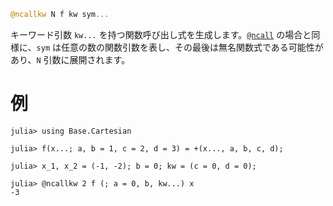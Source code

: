 ```julia
@ncallkw N f kw sym...
```

キーワード引数 `kw...` を持つ関数呼び出し式を生成します。[`@ncall`](@ref) の場合と同様に、`sym` は任意の数の関数引数を表し、その最後は無名関数式である可能性があり、`N` 引数に展開されます。

# 例

```jldoctest
julia> using Base.Cartesian

julia> f(x...; a, b = 1, c = 2, d = 3) = +(x..., a, b, c, d);

julia> x_1, x_2 = (-1, -2); b = 0; kw = (c = 0, d = 0);

julia> @ncallkw 2 f (; a = 0, b, kw...) x
-3

```

